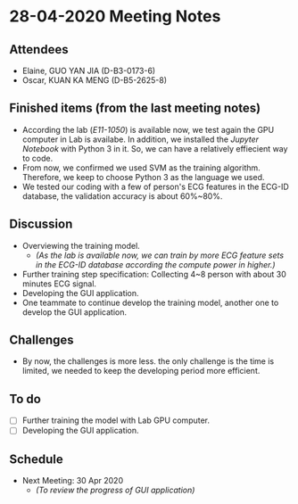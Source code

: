 # 28-04-2020 Meeting Notes

## Attendees
- Elaine, GUO YAN JIA (D-B3-0173-6)
- Oscar, KUAN KA MENG (D-B5-2625-8)

## Finished items (from the last meeting notes)
- According the lab (*E11-1050*) is available now, we test again the GPU computer in Lab is availabe. In addition, we installed the *Jupyter Notebook* with Python 3 in it. So, we can have a relatively effiecient way to code.
- From now, we confirmed we used SVM as the training algorithm. Therefore, we keep to choose Python 3 as the language we used.
- We tested our coding with a few of person's ECG features in the ECG-ID database, the validation accuracy is about 60%~80%.

## Discussion
- Overviewing the training model.
  - *(As the lab is available now, we can train by more ECG feature sets in the ECG-ID database according the compute power in higher.)*
- Further training step specification: Collecting 4~8 person with about 30 minutes ECG signal.
- Developing the GUI application.
- One teammate to continue develop the training model, another one to develop the GUI application.

## Challenges
- By now, the challenges is more less. the only challenge is the time is limited, we needed to keep the developing period more efficient.

## To do
- [ ] Further training the model with Lab GPU computer.
- [ ] Developing the GUI application.

## Schedule
- Next Meeting: 30 Apr 2020
  - *(To review the progress of GUI application)*
